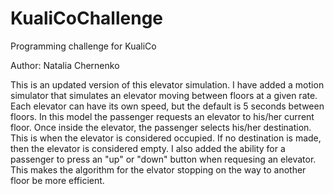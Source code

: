 # KualiCoChallenge
Programming challenge for KualiCo

Author: Natalia Chernenko

This is an updated version of this elevator simulation. I have added a motion simulator that simulates an elevator moving between floors at a given rate. Each elevator can have its own speed, but the default is 5 seconds between floors. In this model the passenger requests an elevator to his/her current floor. Once inside the elevator, the passenger selects his/her destination. This is when the elevator is considered occupied. If no destination is made, then the elevator is considered empty. I also added the ability for a passenger to press an "up" or "down" button when requesing an elevator. This makes the algorithm for the elvator stopping on the way to another floor be more efficient.
